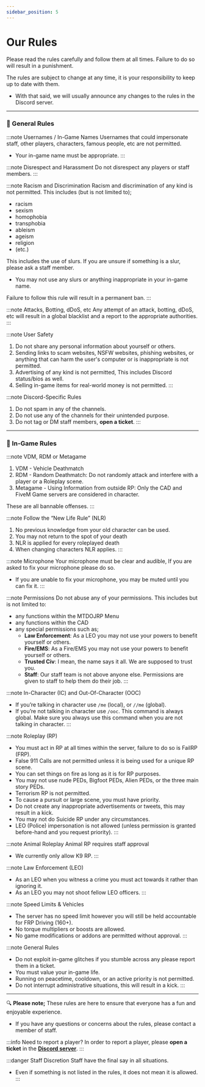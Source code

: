 ```yaml
---
sidebar_position: 5
---
```


# Our Rules

Please read the rules carefully and follow them at all times. Failure to do so will result in a punishment.

The rules are subject to change at any time, it is your responsibility to keep up to date with them.
- With that said, we will usually announce any changes to the rules in the Discord server.

---

### 📕 General Rules

:::note Usernames / In-Game Names
Usernames that could impersonate staff, other players, characters, famous people, etc are not permitted.
- Your in-game name must be appropriate.
:::

:::note Disrespect and Harassment
Do not disrespect any players or staff members.
:::

:::note Racism and Discrimination
Racism and discrimination of any kind is not permitted. This includes (but is not limited to);
- racism
- sexism
- homophobia
- transphobia
- ableism
- ageism
- religion
- (etc.)

This includes the use of slurs. If you are unsure if something is a slur, please ask a staff member.

- You may not use any slurs or anything inappropriate in your in-game name.

Failure to follow this rule will result in a permanent ban.
:::

:::note Attacks, Botting, dDoS, etc
Any attempt of an attack, botting, dDoS, etc will result in a global blacklist and a report to the appropriate authorities.
:::

:::note User Safety
1. Do not share any personal information about yourself or others.
2. Sending links to scam websites, NSFW websites, phishing websites, or anything that can harm the user's computer or is inappropriate is not permitted.
3. Advertising of any kind is not permitted, This includes Discord status/bios as well.
4. Selling in-game items for real-world money is not permitted.
:::

:::note Discord-Specific Rules
1. Do not spam in any of the channels.
2. Do not use any of the channels for their unintended purpose.
3. Do not tag or DM staff members, **open a ticket**.
:::

---

### 📕 In-Game Rules

:::note VDM, RDM or Metagame
1. VDM - Vehicle Deathmatch
2. RDM - Random Deathmatch: Do not randomly attack and interfere with a player or a Roleplay scene.
3. Metagame - Using Information from outside RP: Only the CAD and FiveM Game servers are considered in character.

These are all bannable offenses.
:::

:::note Follow the “New Life Rule” (NLR)
  1. No previous knowledge from your old character can be used.
  2. You may not return to the spot of your death
  3. NLR is applied for every roleplayed death
  4. When changing characters NLR applies.
:::

:::note Microphone
Your microphone must be clear and audible, If you are asked to fix your microphone please do so.
- If you are unable to fix your microphone, you may be muted until you can fix it.
:::

:::note Permissions
Do not abuse any of your permissions. This includes but is not limited to:
- any functions within the MTDOJRP Menu
- any functions within the CAD
- any special permissions such as;
  - **Law Enforcement**: As a LEO you may not use your powers to benefit yourself or others.
  - **Fire/EMS**: As a Fire/EMS you may not use your powers to benefit yourself or others.
  - **Trusted Civ**: I mean, the name says it all. We are supposed to trust you.
  - **Staff**: Our staff team is not above anyone else. Permissions are given to staff to help them do their job.
:::

:::note In-Character (IC) and Out-Of-Character (OOC)
- If you’re talking in character use `/me` (local), or `//me` (global).
- If you’re not talking in character use `/ooc`. This command is always global. Make sure you always use this command when you are not talking in character.
:::

:::note Roleplay (RP)
- You must act in RP at all times within the server, failure to do so is FailRP (FRP).
- False 911 Calls are not permitted unless it is being used for a unique RP scene.
- You can set things on fire as long as it is for RP purposes.
- You may not use nude PEDs, Bigfoot PEDs, Alien PEDs, or the three main story PEDs.
- Terrorism RP is not permitted.
- To cause a pursuit or large scene, you must have priority.
- Do not create any inappropriate advertisements or tweets, this may result in a kick.
- You may not do Suicide RP under any circumstances.
- LEO (Police) impersonation is not allowed (unless permission is granted before-hand and you request priority).
:::

:::note Animal Roleplay
Animal RP requires staff approval
- We currently only allow K9 RP.
:::

:::note Law Enforcement (LEO)
- As an LEO when you witness a crime you must act towards it rather than ignoring it.
- As an LEO you may not shoot fellow LEO officers.
:::

:::note Speed Limits & Vehicles
- The server has no speed limit however you will still be held accountable for FRP Driving (160+).
- No torque multipliers or boosts are allowed.
- No game modifications or addons are permitted without approval.
:::

:::note General Rules
- Do not exploit in-game glitches if you stumble across any please report them in a ticket.
- You must value your in-game life.
- Running on peacetime, cooldown, or an active priority is not permitted.
- Do not interrupt administrative situations, this will result in a kick.
:::

---

🔍 **Please note;** These rules are here to ensure that everyone has a fun and enjoyable experience.
- If you have any questions or concerns about the rules, please contact a member of staff.

:::info Need to report a player?
In order to report a player, please __open a ticket__ in the **[Discord server](https://discord.gg/fSeVb6tDez)**.
:::

:::danger Staff Discretion
Staff have the final say in all situations.
- Even if something is not listed in the rules, it does not mean it is allowed.
:::
